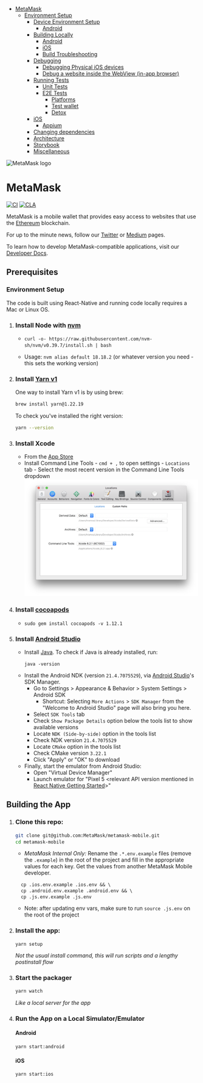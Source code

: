 <!-- START doctoc generated TOC please keep comment here to allow auto update -->
<!-- DON'T EDIT THIS SECTION, INSTEAD RE-RUN doctoc TO UPDATE -->

- [MetaMask](#metamask)
  - [Environment Setup](#environment-setup)
    - [Device Environment Setup](#device-environment-setup)
      - [Android](#android)
    - [Building Locally](#building-locally)
      - [Android](#android-1)
      - [iOS](#ios)
      - [Build Troubleshooting](./docs/readme/troubleshooting.md)
    - [Debugging](./docs/readme/debugging.md)
      - [Debugging Physical iOS devices](#debugging-physical-ios-devices)
      - [Debug a website inside the WebView (in-app browser)](#debug-a-website-inside-the-webview-in-app-browser)
    - [Running Tests](./docs/readme/testing.md)
      - [Unit Tests](#unit-tests)
      - [E2E Tests](#e2e-tests)
        - [Platforms](#platforms)
        - [Test wallet](#test-wallet)
        - [Detox](#detox)
    - [iOS](#ios-1)
      - [Appium](#appium)
    - [Changing dependencies](#changing-dependencies)
    - [Architecture](./docs/readme/architecture.md)
    - [Storybook](./docs/readme/storybook.md)
    - [Miscellaneous](./docs/readme/miscellaneous.md)

<!-- END doctoc generated TOC please keep comment here to allow auto update -->

![MetaMask logo](logo.png?raw=true)

# MetaMask

[![CI](https://github.com/MetaMask/metamask-mobile/actions/workflows/ci.yml/badge.svg?branch=main)](https://github.com/MetaMask/metamask-mobile/actions/workflows/ci.yml) [![CLA](https://github.com/MetaMask/metamask-mobile/actions/workflows/cla.yml/badge.svg?branch=main)](https://github.com/MetaMask/metamask-mobile/actions/workflows/cla.yml)

MetaMask is a mobile wallet that provides easy access to websites that use the [Ethereum](https://ethereum.org/) blockchain.

For up to the minute news, follow our [Twitter](https://twitter.com/metamask) or [Medium](https://medium.com/metamask) pages.

To learn how to develop MetaMask-compatible applications, visit our [Developer Docs](https://docs.metamask.io).

## Prerequisites

### Environment Setup

The code is built using React-Native and running code locally requires a Mac or Linux OS.

1. ### Install Node with [nvm](https://github.com/creationix/nvm#installation)

   - `curl -o- https://raw.githubusercontent.com/nvm-sh/nvm/v0.39.7/install.sh | bash`

   - Usage: `nvm alias default 18.18.2` (or whatever version you need - this sets the working version)

2. ### Install [Yarn v1](https://yarnpkg.com/en/docs/install)

   One way to install Yarn v1 is by using brew:

   ```bash
   brew install yarn@1.22.19
   ```

   To check you've installed the right version:

   ```bash
   yarn --version
   ```

3. ### Install Xcode

   - From the [App Store](https://apps.apple.com/us/app/xcode/id497799835?mt=12)
   - Install Command Line Tools - `cmd + ,` to open settings - `Locations` tab - Select the most recent version in the Command Line Tools dropdown
     ![Alt text](image.png)

4. ### Install [cocoapods](https://guides.cocoapods.org/using/getting-started.html)

   - `sudo gem install cocoapods -v 1.12.1`

5. ### Install [Android Studio](https://developer.android.com/studio)
   - Install [Java](https://www.java.com/en/download/). To check if Java is already installed, run:
     ```
     java -version
     ```
   - Install the Android NDK (version `21.4.7075529`), via [Android Studio](https://developer.android.com/studio)'s SDK Manager.
     - Go to Settings > Appearance & Behavior > System Settings > Android SDK
       - Shortcut: Selecting `More Actions` > `SDK Manager` from the "Welcome to Android Studio" page will also bring you here.
     - Select `SDK Tools` tab
     - Check `Show Package Details` option below the tools list to show available versions
     - Locate `NDK (Side-by-side)` option in the tools list
     - Check NDK version `21.4.7075529`
     - Locate `CMake` option in the tools list
     - Check CMake version `3.22.1`
     - Click "Apply" or "OK" to download
   - Finally, start the emulator from Android Studio:
     - Open "Virtual Device Manager"
     - Launch emulator for "Pixel 5 <relevant API version mentioned in [React Native Getting Started](https://reactnative.dev/docs/environment-setup#installing-dependencies)>"

## Building the App

1. ### Clone this repo:

   ```bash
   git clone git@github.com:MetaMask/metamask-mobile.git
   cd metamask-mobile
   ```

   - _MetaMask Internal Only:_ Rename the `.*.env.example` files (remove the `.example`) in the root of the project and fill in the appropriate values for each key. Get the values from another MetaMask Mobile developer.

   ```
     cp .ios.env.example .ios.env && \
     cp .android.env.example .android.env && \
     cp .js.env.example .js.env
   ```

   - Note: after updating env vars, make sure to run `source .js.env` on the root of the project

2. ### Install the app:

   ```
   yarn setup
   ```

   _Not the usual install command, this will run scripts and a lengthy postinstall flow_

3. ### Start the packager

   ```bash
   yarn watch
   ```

   _Like a local server for the app_

4. ### Run the App on a Local Simulator/Emulator

   #### Android

   ```bash
   yarn start:android
   ```

   #### iOS

   ```bash
   yarn start:ios
   ```
